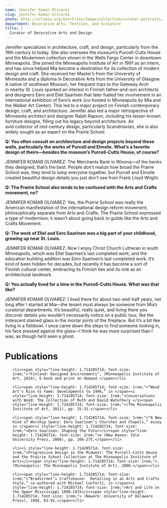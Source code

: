 ```yaml
---
name: Jennifer Komar Olivarez
slug: jennifer-komar-olivarez
photo: http://artsmia.org/UserFiles/Image/collection/curator-portraits/Olivarez.jpg
department: Decorative Arts, Textiles, and Sculpture
title: |
  Curator of Decorative Arts and Design
---
```


Jennifer specializes in architecture, craft, and design, particularly from the 19th century to today. She also oversees the museum’s Purcell-Cutts House and the Modernism collection shown in the Wells Fargo Center in downtown Minneapolis. She joined the Minneapolis Institute of Art in 1991 as an intern, and has since helped Mia become a destination for its collection of modern design and craft. She received her Master’s from the University of Minnesota and a diploma in Decorative Arts from the University of Glasgow. A native of southeast Missouri, her frequent trips to the Gateway Arch in nearby St. Louis sparked an interest in Finnish father-and-son architects and designers Eero and Eliel Saarinen that later fueled her involvement in an international exhibition of Eero’s work (co-hosted in Minneapolis by Mia and the Walker Art Center). This led to a major project on Finnish contemporary design, craft, and architecture. Jennifer also led a major retrospective of Minnesota architect and designer Ralph Rapson, including his lesser-known furniture designs, filling out his legacy beyond architecture. An avid collector of mid-century design, particularly Scandinavian, she is also widely sought as an expert on the Prairie School.



<strong>Q: You often consult on architecture and design projects beyond these walls, particularly the works of Purcell and Elmslie. What’s a favorite design of theirs—besides the museum’s Purcell-Cutts House, of course?

</strong>JENNIFER KOMAR OLIVAREZ: The Merchants Bank in Winona—of the banks they designed, that’s the best. People don’t realize how broad the Prairie School was, they tend to lump everyone together, but Purcell and Elmslie created beautiful design details you just don’t see from Frank Lloyd Wright.



<strong>Q: The Prairie School also tends to be confused with the Arts and Crafts movement, no?

</strong>JENNIFER KOMAR OLIVAREZ: Yes, the Prairie School was really the American manifestation of the international design reform movement, philosophically separate from Arts and Crafts. The Prairie School expressed a type of modernism; it wasn’t about going back to guilds like the Arts and Crafts Movement.



<strong>Q: The work of Eliel and Eero Saarinen was a big part of your childhood, growing up near St. Louis.</strong>

JENNIFER KOMAR OLIVAREZ: Now I enjoy Christ Church Lutheran in south Minneapolis, which was Eliel Saarinen’s last completed work, and the education building addition was Eero Saarinen’s last completed work. It’s kind of been hidden for decades, but recently it has become a sort of Finnish cultural center, embracing its Finnish ties and its role as an architectural landmark.



<strong>Q: You actually lived for a time in the Purcell-Cutts House. What was that like?</strong>

JENNIFER KOMAR OLIVAREZ: I lived there for about two-and-half years, not long after I started at Mia—the tenant must always be someone from Mia’s curatorial departments. It’s beautiful, really quiet, and living there you discover details you wouldn’t necessarily notice on a public tour, like the iridescent stained glass in the mortar joints of the fireplace. But it’s a bit like living in a fishbowl. I once came down the steps to find someone looking in, his face pressed against the glass—I think he was more surprised than I was, as though he’d seen a ghost.

# Publications

<ul>

	<li><span style="line-height: 1.714285714; font-size: 1rem;">"Finland: Designed Environments", (Minneapolis Institute of Art, 2014); E-book and print on demand.</span></li>

	<li><span style="line-height: 1.714285714; font-size: 1rem;">“Wood Art’s Rise to Fame: Developments to 1996,” in </span><i style="line-height: 1.714285714; font-size: 1rem;">Conversations with Wood: The Collection of Ruth and David Waterbury </i><span style="line-height: 1.714285714; font-size: 1rem;">(The Minneapolis Institute of Art, 2011), pp. 25-31.</span></li>

	<li><span style="line-height: 1.714285714; font-size: 1rem;">“A New Kind of Worship Space: Eero Saarinen’s Churches and Chapels,” essay in </span><i style="line-height: 1.714285714; font-size: 1rem;">Eero Saarinen: Shaping the Futur</i><span style="line-height: 1.714285714; font-size: 1rem;">e (New Haven: Yale University Press, 2006), pp. 266-275.</span></li>

	<li><i style="line-height: 1.714285714; font-size: 1rem;">Progressive Design in the Midwest: The Purcell-Cutts House and the Prairie School Collection at The Minneapolis Institute of Arts</i><span style="line-height: 1.714285714; font-size: 1rem;">, (Minneapolis: The Minneapolis Institute of Art), 2000.</span></li>

	<li><span style="line-height: 1.714285714; font-size: 1rem;">“Bradstreet’s Craftshouse:  Retailing in an Arts and Crafts Style,” co-authored with Michael Conforti, in </span><i style="line-height: 1.714285714; font-size: 1rem;">Art and Life on the Upper Mississippi 1890-1915</i><span style="line-height: 1.714285714; font-size: 1rem;"> (Newark: University of Delaware Press), 1994, 63-91.</span></li>

</ul>
